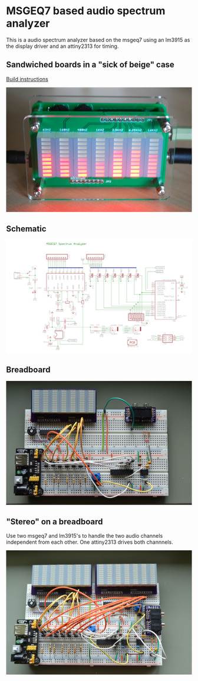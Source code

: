 # MSGEQ7 based audio spectrum analyzer

This is a audio spectrum analyzer based on the msgeq7 using an lm3915 as the display driver and an attiny2313 for timing.

## Sandwiched boards in a "sick of beige" case

[Build instructions](kit-r1.md)

<p align="center">
  <img src="images/finished.jpg" alt="finished"/>
</p>

## Schematic

<p align="center">
  <img src="images/schematic.png" alt="schematic"/>
</p>

## Breadboard

<p align="center">
  <img src="images/mono-breadboard-medium.jpg" alt="mono on a breadboard"/>
</p>

## "Stereo" on a breadboard

Use two msgeq7 and lm3915's to handle the two audio channels independent from each other. One attiny2313 drives both channnels.

<p align="center">
  <img src="images/stereo-breadboard-medium.jpg" alt="stereo on a breadboard"/>
</p>
